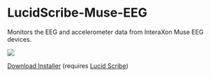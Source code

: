 LucidScribe-Muse-EEG
=========================

Monitors the EEG and accelerometer data from InteraXon Muse EEG devices.

<img src="http://www.lucid-code.com/images/MuseEEg.png" />

<a href="http://lucidcode.com/category/software/lucid-scribe-plugins/InteraXon-Muse-EEG/">Download Installer</a> (requires <a href="http://lucidcode.com/LucidScribe/">Lucid Scribe</a>)
